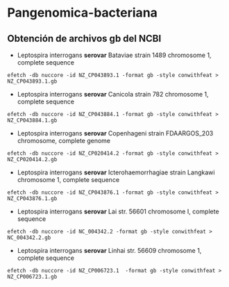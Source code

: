 # Pangenomica-bacteriana

## Obtención de archivos gb del NCBI

* Leptospira interrogans **serovar** Bataviae strain 1489 chromosome 1, complete sequence

```
efetch -db nuccore -id NZ_CP043893.1 -format gb -style conwithfeat > NZ_CP043893.1.gb
```

* Leptospira interrogans **serovar** Canicola strain 782 chromosome 1, complete sequence

```
efetch -db nuccore -id NZ_CP043884.1 -format gb -style conwithfeat > NZ_CP043884.1.gb
```

* Leptospira interrogans **serovar** Copenhageni strain FDAARGOS_203 chromosome, complete genome

```
efetch -db nuccore -id NZ_CP020414.2 -format gb -style conwithfeat > NZ_CP020414.2.gb
```

* Leptospira interrogans **serovar** Icterohaemorrhagiae strain Langkawi chromosome 1, complete sequence

```
efetch -db nuccore -id NZ_CP043876.1 -format gb -style conwithfeat > NZ_CP043876.1.gb
```

* Leptospira interrogans **serovar** Lai str. 56601 chromosome I, complete sequence

```
efetch -db nuccore -id NC_004342.2 -format gb -style conwithfeat > NC_004342.2.gb
```

* Leptospira interrogans **serovar** Linhai str. 56609 chromosome 1, complete sequence

```
efetch -db nuccore -id NZ_CP006723.1  -format gb -style conwithfeat > NZ_CP006723.1.gb
```
